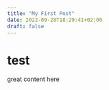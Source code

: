 ```yaml
---
title: "My First Post"
date: 2022-09-28T18:29:41+02:00
draft: false
---
```



# test

great content here

